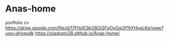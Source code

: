 # Anas-home
portfolio
cv
https://drive.google.com/file/d/17FfpI53ki28OI2FqOvGqi3f1hYHxgLKe/view?usp=drivesdk
https://oladunni28.github.io/Anas-home/
